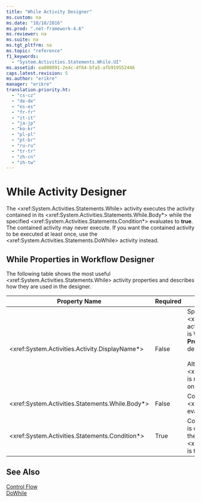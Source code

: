 ```yaml
---
title: "While Activity Designer"
ms.custom: na
ms.date: "10/10/2016"
ms.prod: ".net-framework-4.6"
ms.reviewer: na
ms.suite: na
ms.tgt_pltfrm: na
ms.topic: "reference"
f1_keywords: 
  - "System.Activities.Statements.While.UI"
ms.assetid: ea008091-2e4c-4f64-bfa5-afb919552446
caps.latest.revision: 5
ms.author: "erikre"
manager: "erikre"
translation.priority.ht: 
  - "cs-cz"
  - "de-de"
  - "es-es"
  - "fr-fr"
  - "it-it"
  - "ja-jp"
  - "ko-kr"
  - "pl-pl"
  - "pt-br"
  - "ru-ru"
  - "tr-tr"
  - "zh-cn"
  - "zh-tw"
---
```

# While Activity Designer
The \<xref:System.Activities.Statements.While> activity executes the activity contained in its \<xref:System.Activities.Statements.While.Body*> while the specified \<xref:System.Activities.Statements.Condition*> evaluates to **true**. The contained activity may never execute. If you want the contained activity to be executed at least once, use the \<xref:System.Activities.Statements.DoWhile> activity instead.  
  
## While Properties in Workflow Designer  
 The following table shows the most useful \<xref:System.Activities.Statements.While> activity properties and describes how they are used in the designer.  
  
|Property Name|Required|Usage|  
|-------------------|--------------|-----------|  
|\<xref:System.Activities.Activity.DisplayName*>|False|Specifies the friendly name of the \<xref:System.Activities.Statements.While> activity designer in the header. The default value is While. The value can be edited in the **Properties** window or directly on the activity designer header.<br /><br /> Although the \<xref:System.Activities.Activity.DisplayName*> is not strictly required, it is a best practice to use one.|  
|\<xref:System.Activities.Statements.While.Body*>|False|Contains the activity to execute while the \<xref:System.Activities.Statements.Condition*> evaluates to **true**.|  
|\<xref:System.Activities.Statements.Condition*>|True|Contains the [!INCLUDE[vbprvb](../VS_debugger/includes/vbprvb_md.md)] expression that is evaluated to determine whether the activity in the \<xref:System.Activities.Statements.While.Body*> is to be executed.|  
  
## See Also  
 [Control Flow](../WF_Design/control-flow-activity-designers.md)   
 [DoWhile](../WF_Design/dowhile-activity-designer.md)